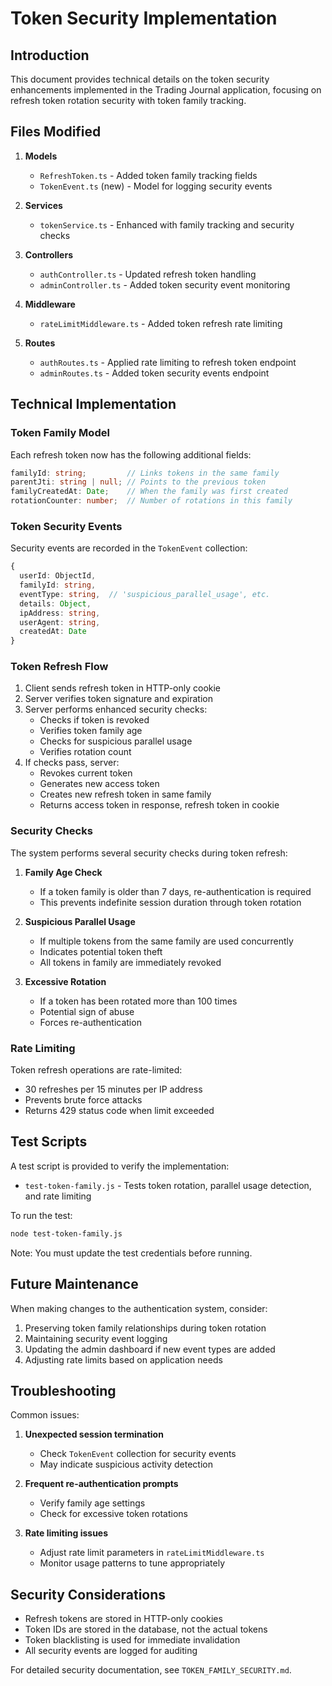 # Token Security Implementation

## Introduction

This document provides technical details on the token security enhancements implemented in the Trading Journal application, focusing on refresh token rotation security with token family tracking.

## Files Modified

1. **Models**
   - `RefreshToken.ts` - Added token family tracking fields
   - `TokenEvent.ts` (new) - Model for logging security events

2. **Services**
   - `tokenService.ts` - Enhanced with family tracking and security checks

3. **Controllers**
   - `authController.ts` - Updated refresh token handling
   - `adminController.ts` - Added token security event monitoring

4. **Middleware**
   - `rateLimitMiddleware.ts` - Added token refresh rate limiting

5. **Routes**
   - `authRoutes.ts` - Applied rate limiting to refresh token endpoint
   - `adminRoutes.ts` - Added token security events endpoint

## Technical Implementation

### Token Family Model

Each refresh token now has the following additional fields:

```typescript
familyId: string;         // Links tokens in the same family
parentJti: string | null; // Points to the previous token
familyCreatedAt: Date;    // When the family was first created
rotationCounter: number;  // Number of rotations in this family
```

### Token Security Events

Security events are recorded in the `TokenEvent` collection:

```typescript
{
  userId: ObjectId,
  familyId: string,
  eventType: string,  // 'suspicious_parallel_usage', etc.
  details: Object,
  ipAddress: string,
  userAgent: string,
  createdAt: Date
}
```

### Token Refresh Flow

1. Client sends refresh token in HTTP-only cookie
2. Server verifies token signature and expiration
3. Server performs enhanced security checks:
   - Checks if token is revoked
   - Verifies token family age
   - Checks for suspicious parallel usage
   - Verifies rotation count
4. If checks pass, server:
   - Revokes current token
   - Generates new access token
   - Creates new refresh token in same family
   - Returns access token in response, refresh token in cookie

### Security Checks

The system performs several security checks during token refresh:

1. **Family Age Check**
   - If a token family is older than 7 days, re-authentication is required
   - This prevents indefinite session duration through token rotation

2. **Suspicious Parallel Usage**
   - If multiple tokens from the same family are used concurrently
   - Indicates potential token theft
   - All tokens in family are immediately revoked

3. **Excessive Rotation**
   - If a token has been rotated more than 100 times
   - Potential sign of abuse
   - Forces re-authentication

### Rate Limiting

Token refresh operations are rate-limited:

- 30 refreshes per 15 minutes per IP address
- Prevents brute force attacks
- Returns 429 status code when limit exceeded

## Test Scripts

A test script is provided to verify the implementation:

- `test-token-family.js` - Tests token rotation, parallel usage detection, and rate limiting

To run the test:

```bash
node test-token-family.js
```

Note: You must update the test credentials before running.

## Future Maintenance

When making changes to the authentication system, consider:

1. Preserving token family relationships during token rotation
2. Maintaining security event logging
3. Updating the admin dashboard if new event types are added
4. Adjusting rate limits based on application needs

## Troubleshooting

Common issues:

1. **Unexpected session termination**
   - Check `TokenEvent` collection for security events
   - May indicate suspicious activity detection

2. **Frequent re-authentication prompts**
   - Verify family age settings
   - Check for excessive token rotations

3. **Rate limiting issues**
   - Adjust rate limit parameters in `rateLimitMiddleware.ts`
   - Monitor usage patterns to tune appropriately

## Security Considerations

- Refresh tokens are stored in HTTP-only cookies
- Token IDs are stored in the database, not the actual tokens
- Token blacklisting is used for immediate invalidation
- All security events are logged for auditing

For detailed security documentation, see `TOKEN_FAMILY_SECURITY.md`. 